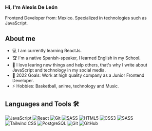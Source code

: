 <h3>Hi, I'm Alexis De León</h3>
<p>Frontend Developer from: Mexico. Specialized in technologies such as JavaScript.<p>

## About me
- 💻 I am currently learning ReactJs.
- 🏆 I'm a native Spanish-speaker, I learned English in my School.
- 👯 I love learing new things and help others, that's why I write about JavaScript and technology in my social media.
- 🥅 2022 Goals: Work at high quality company as a Junior Frontend Developer.
- ⚡ Hobbies: Basketball, anime, technology and Music.

## Languages and Tools 🛠
![JavaScript](https://img.shields.io/badge/javascript-%23323330.svg?style=for-the-badge&logo=javascript&logoColor=%23F7DF1E)
![React](https://img.shields.io/badge/react-%2320232a.svg?style=for-the-badge&logo=react&logoColor=%2361DAFB)
![Git](https://img.shields.io/badge/git-%23F05033.svg?style=for-the-badge&logo=git&logoColor=white)
![SASS](https://img.shields.io/badge/SASS-hotpink.svg?style=for-the-badge&logo=SASS&logoColor=white)
![HTML5](https://img.shields.io/badge/-HTML5-E34F26?style=flat-square&logo=html5&logoColor=white) 
![CSS3](https://img.shields.io/badge/-CSS3-1572B6?style=flat-square&logo=css3) 
![SASS](https://img.shields.io/badge/-SASS-CC6699?style=flat-square&logo=sass&logoColor=white) 
![Tailwind CSS](https://img.shields.io/badge/-Tailwind%20CSS-38B2AC?style=flat-square&logo=tailwind-css&logoColor=white)
![PostgreSQL](https://img.shields.io/badge/-PostgreSQL-336791?style=flat-square&logo=postgresql) 
![Git](https://img.shields.io/badge/-Git-black?style=flat-square&logo=git) 
![GitHub](https://img.shields.io/badge/-GitHub-181717?style=flat-square&logo=github)



<!--
**alexisdlr/alexisdlr** is a ✨ _special_ ✨ repository because its `README.md` (this file) appears on your GitHub profile.

Here are some ideas to get you started:

- 🔭 I’m currently working on ...
- 🌱 I’m currently learning ...
- 👯 I’m looking to collaborate on ...
- 🤔 I’m looking for help with ...
- 💬 Ask me about ...
- 📫 How to reach me: ...
- 😄 Pronouns: ...
- ⚡ Fun fact: ...
-->
